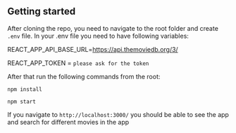 
## Getting started

After cloning the repo, you need to navigate to the root folder and create `.env` file. In your .env file you need to have following variables: 

REACT_APP_API_BASE_URL=https://api.themoviedb.org/3/

REACT_APP_TOKEN = `please ask for the token`


After that run the following commands from the root:

`npm install`

`npm start`

If you navigate to `http://localhost:3000/` you should be able to see the app and search for different movies in the app